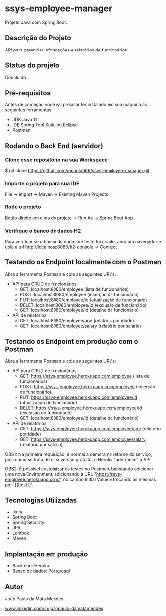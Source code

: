 # ssys-employee-manager
Projeto Java com Spring Boot.

## Descrição do Projeto
API para gerenciar informações e relatórios de funcionários.

## Status do projeto
Concluído.

## Pré-requisitos
Antes de começar, você vai precisar ter instalado em sua máquina as seguintes ferramentas:
* JDK Java 11
* IDE Spring Tool Suite ou Eclipse
* Postman

## Rodando o Back End (servidor)
### Clone esse repositório na sua Workspace
$ git clone https://github.com/jopaulo666/ssys-employee-manager.git
### Importe o projeto para sua IDE
File -> import -> Maven -> Existing Maven Projects
### Rode o projeto
Botão direito em cima do projeto -> Run As -> Spring Boot App
### Verifique o banco de dados H2
Para verificar se o banco de dados de teste foi criado, abra um navegador e cole a url http://localhost:8080/h2-console -> Connect

## Testando os Endpoint localmente com o Postman
Abra a ferramenta Postman e cole as seguintes URL's:
* API para CRUD de funcionários:
  * GET: localhost:8080/employee    (lista de funcionários)
  * POST: localhost:8080/employee    (inserção de funcionário)
  * PUT: localhost:8080/employee/id    (atualização de funcionário)
  * DELET: localhost:8080/employee/id    (exclusão de funcionário)
  * GET: localhost:8080/employee/id    (detalhe do funcionário)
* API de relatórios
  * GET: localhost:8080/employee/age (relatório por idade)
  * GET: localhost:8080/employee/salary (relatório por salário)
  
## Testando os Endpoint em produção com o Postman
Abra a ferramenta Postman e cole as seguintes URL's:
* API para CRUD de funcionários:
  * GET: https://ssys-employee.herokuapp.com/employee    (lista de funcionários)
  * POST: https://ssys-employee.herokuapp.com/employee    (inserção de funcionário)
  * PUT: https://ssys-employee.herokuapp.com/employee/id    (atualização de funcionário)
  * DELET: https://ssys-employee.herokuapp.com/employee/id (exclusão de funcionário)
  * GET: localhost:8080/employee/id (detalhe do funcionário)
* API de relatórios
  * GET: https://ssys-employee.herokuapp.com/employee/age (relatório por idade)
  * GET: https://ssys-employee.herokuapp.com/employee/salary (relatório por salário)

OBS1: Na primeira requisição, é normal a demora no retorno do serviço, pois como se trata de uma versão gratuíta, o Heroku "adormece" a API.

OBS2: É possível customizar os testes no Postman, banstando adicionar uma nova Environment, 
adicionando a URL "https://ssys-employee.herokuapp.com/" no campo Initial Value e trocando as mesmas por '{{host}}'.

## Tecnologias Utilizadas
* Java
* Spring Boot
* Spring Security
* JPA
* Lombok
* Maven

## Implantação em produção
* Back end: Heroku
* Banco de dados: Postgresql

## Autor
João Paulo da Mata Mendes

www.linkedin.com/in/joãopaulo-damatamendes

